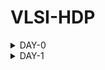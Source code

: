 # VLSI-HDP

<details><summary> DAY-0  </summary> 

 ## DAY-0 

### Installed 3 tools 

> Yosys

![Screenshot 2022-11-28 at 12 36 01 PM](https://user-images.githubusercontent.com/43700789/204221443-15077ff4-6a19-4b8e-b3c8-821b1cd0babd.png)


> OpenSTA

![Screenshot 2022-11-28 at 12 41 19 PM](https://user-images.githubusercontent.com/43700789/204221544-23cc55c9-8fe7-46a2-89b6-0aa16762eb3b.png)

> ngspice

![Screenshot 2022-11-28 at 12 33 57 PM](https://user-images.githubusercontent.com/43700789/204221644-f8da8de4-9884-473a-b2d8-a6a96e09ce5b.png)

</details>

<details><summary> DAY-1  </summary> 
 
 # Introduction to Verilog RTL design and Synthesis
 
### Intro to open-source simulator iverilog
 - Simulator 
 - Testbench
<img width="1259" alt="Screenshot 2022-11-28 at 1 33 35 PM" src="https://user-images.githubusercontent.com/43700789/204224989-86daa03e-847c-433c-bbc9-dbc2bd52e9cb.png">


